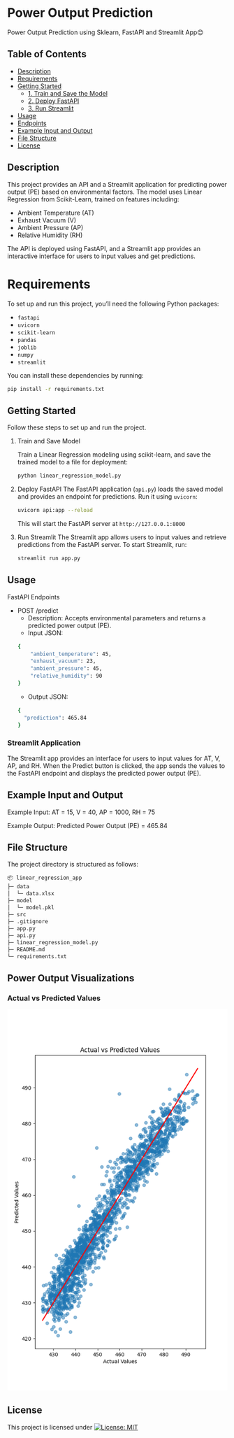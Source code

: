 # Power Output Prediction
Power Output Prediction using Sklearn, FastAPI and Streamlit App😊

## Table of Contents
- [Description](#description)
- [Requirements](#requirements)
- [Getting Started](#getting-started)
  - [1. Train and Save the Model](#1-train-and-save-the-model)
  - [2. Deploy FastAPI](#2-deploy-fastapi)
  - [3. Run Streamlit](#3-streamlit)
- [Usage](#usage)
- [Endpoints](#endpoints)
- [Example Input and Output](#example-input-and-output)
- [File Structure](#file-structure)
- [License](#license)

## Description
This project provides an API and a Streamlit application for predicting power output (PE) based on environmental factors. The model uses Linear Regression from Scikit-Learn, trained on features including:

- Ambient Temperature (AT)
- Exhaust Vacuum (V)
- Ambient Pressure (AP)
- Relative Humidity (RH)

The API is deployed using FastAPI, and a Streamlit app provides an interactive interface for users to input values and get predictions.

# Requirements
To set up and run this project, you’ll need the following Python packages:

- `fastapi`
- `uvicorn`
- `scikit-learn`
- `pandas`
- `joblib`
- `numpy`
- `streamlit`

You can install these dependencies by running:
```bash
pip install -r requirements.txt
```

## Getting Started
Follow these steps to set up and run the project.

1. Train and Save Model

    Train a Linear Regression modeling using scikit-learn, and save the trained model to a file for deployment:
    ```bash
    python linear_regression_model.py
    ```
2. Deploy FastAPI
    The FastAPI application (`api.py`) loads the saved model and provides an endpoint for predictions. Run it using `uvicorn`:
    ```bash
    uvicorn api:app --reload
    ```
    This will start the FastAPI server at `http://127.0.0.1:8000`

3. Run Streamlit 
   The Streamlit app allows users to input values and retrieve predictions from the FastAPI server. To start Streamlit, run:
   ```bash
   streamlit run app.py
   ```
   
## Usage

FastAPI Endpoints
- POST /predict
  - Description: Accepts environmental parameters and returns a predicted power output (PE).
  - Input JSON:
  ```bash
  {
      "ambient_temperature": 45,
      "exhaust_vacuum": 23,
      "ambient_pressure": 45,
      "relative_humidity": 90
  }
  ```
  - Output JSON:
  ```bash
  {
    "prediction": 465.84
  }
  ```
  
### Streamlit Application

The Streamlit app provides an interface for users to input values for AT, V, AP, and RH. When the Predict button is clicked, the app sends the values to the FastAPI endpoint and displays the predicted power output (PE).

## Example Input and Output
Example Input:
AT = 15, V = 40, AP = 1000, RH = 75

Example Output:
Predicted Power Output (PE) = 465.84


## File Structure
The project directory is structured as follows:

```
📦 linear_regression_app
├─ data
│  └─ data.xlsx
├─ model
│  └─ model.pkl
├─ src
├─ .gitignore
├─ app.py
├─ api.py
├─ linear_regression_model.py
├─ README.md
└─ requirements.txt
```

## Power Output Visualizations

### Actual vs Predicted Values
![Training and Validation Loss](src/figure_1.png)

## License
This project is licensed under [![License: MIT](https://img.shields.io/badge/License-MIT-yellow.svg)](https://opensource.org/licenses/MIT) 